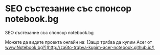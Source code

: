 SEO състезание със спонсор notebook.bg
==========================================

SEO състезание със спонсор notebook.bg

Можете да видите проекта онлайн на: 
[Защо трябва да купим Acer от www.Notebook.bg?](http://za6to-trqbva-kupim-acer-notebook.github.io/)
